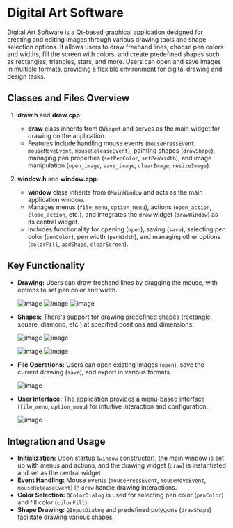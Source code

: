 # Digital Art Software
Digital Art Software is a Qt-based graphical application designed for creating and editing images through various drawing tools and shape selection options. It allows users to draw freehand lines, choose pen colors and widths, fill the screen with colors, and create predefined shapes such as rectangles, triangles, stars, and more. Users can open and save images in multiple formats, providing a flexible environment for digital drawing and design tasks.

## Classes and Files Overview

1. **draw.h** and **draw.cpp**:
   - **draw** class inherits from `QWidget` and serves as the main widget for drawing on the application.
   - Features include handling mouse events (`mousePressEvent`, `mouseMoveEvent`, `mouseReleaseEvent`), painting shapes (`drawShape`), managing pen properties (`setPenColor`, `setPenWidth`), and image manipulation (`open_image`, `save_image`, `clearImage`, `resizeImage`).

2. **window.h** and **window.cpp**:
   - **window** class inherits from `QMainWindow` and acts as the main application window.
   - Manages menus (`file_menu`, `option_menu`), actions (`open_action`, `close_action`, etc.), and integrates the `draw` widget (`drawWindow`) as its central widget.
   - Includes functionality for opening (`open`), saving (`save`), selecting pen color (`penColor`), pen width (`penWidth`), and managing other options (`colorFill`, `addShape`, `clearScreen`).

## Key Functionality

- **Drawing:** Users can draw freehand lines by dragging the mouse, with options to set pen color and width.

  ![image](https://github.com/dahze/Digital-Art-Software/assets/169538762/3a7bb5f5-2ee9-43c0-8bdd-7d926fb87e86)
  ![image](https://github.com/dahze/Digital-Art-Software/assets/169538762/95654160-1828-4f86-9a4b-87a34cd158ac)
  ![image](https://github.com/dahze/Digital-Art-Software/assets/169538762/aa0da279-a717-4a7d-bdb6-95be965a9b9b)

- **Shapes:** There's support for drawing predefined shapes (rectangle, square, diamond, etc.) at specified positions and dimensions.

  ![image](https://github.com/dahze/Digital-Art-Software/assets/169538762/b09bbc60-5794-450a-b1a8-3955eecaa1ce)
  ![image](https://github.com/dahze/Digital-Art-Software/assets/169538762/6704dd91-6707-4486-8f71-b51ba8af3205)
  
  ![image](https://github.com/dahze/Digital-Art-Software/assets/169538762/9ef9f0ec-25cd-4893-bb95-a2805323c7a1)
  ![image](https://github.com/dahze/Digital-Art-Software/assets/169538762/09108ca6-79d9-41e2-bc07-bafc7b24f5d5)

- **File Operations:** Users can open existing images (`open`), save the current drawing (`save`), and export in various formats.

  ![image](https://github.com/dahze/Digital-Art-Software/assets/169538762/514b56fc-bc01-4005-bb48-bff268b09291)
  
- **User Interface:** The application provides a menu-based interface (`file_menu`, `option_menu`) for intuitive interaction and configuration.
  
  ![image](https://github.com/dahze/Digital-Art-Software/assets/169538762/43a1be48-8697-496d-9cd0-420d770fa52c)

## Integration and Usage

- **Initialization:** Upon startup (`window` constructor), the main window is set up with menus and actions, and the drawing widget (`draw`) is instantiated and set as the central widget.
- **Event Handling:** Mouse events (`mousePressEvent`, `mouseMoveEvent`, `mouseReleaseEvent`) in `draw` handle drawing interactions.
- **Color Selection:** `QColorDialog` is used for selecting pen color (`penColor`) and fill color (`colorFill`).
- **Shape Drawing:** `QInputDialog` and predefined polygons (`drawShape`) facilitate drawing various shapes.
